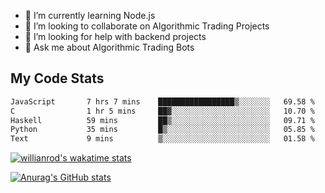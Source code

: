 
- 🌱 I’m currently learning Node.js
- 👯 I’m looking to collaborate on Algorithmic Trading Projects
- 🤔 I’m looking for help with backend projects
- 💬 Ask me about Algorithmic Trading Bots

## My Code Stats

<!--START_SECTION:waka-->

```txt
JavaScript       7 hrs 7 mins    █████████████████▒░░░░░░░   69.58 %
C                1 hr 5 mins     ██▓░░░░░░░░░░░░░░░░░░░░░░   10.70 %
Haskell          59 mins         ██▒░░░░░░░░░░░░░░░░░░░░░░   09.71 %
Python           35 mins         █▒░░░░░░░░░░░░░░░░░░░░░░░   05.85 %
Text             9 mins          ▒░░░░░░░░░░░░░░░░░░░░░░░░   01.58 %
```

<!--END_SECTION:waka-->

[![willianrod's wakatime stats](https://github-readme-stats.vercel.app/api/wakatime?username=holdandup&layout=compact&theme=react&custom_title=Wakatime%20All%20Time%20Stats&langs_count=8)](https://github.com/anuraghazra/github-readme-stats)

[![Anurag's GitHub stats](https://github-readme-stats.vercel.app/api?username=Kevinbarrero)](https://github.com/anuraghazra/github-readme-stats)




